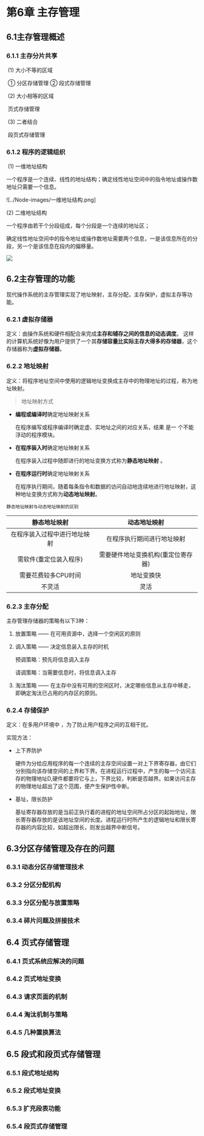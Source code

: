 # 第6章 主存管理

## 6.1主存管理概述

### 6.1.1 主存分片共享

​      (1) 大小不等的区域

​		① 分区存储管理 ② 段式存储管理

​      (2) 大小相等的区域

​		页式存储管理

​     (3) 二者结合

​		段页式存储管理

### 6.1.2 程序的逻辑组织

   ​      (1) 一维地址结构

   ​	一个程序是一个连续、线性的地址结构；确定线性地址空间中的指令地址或操作数地址只需要一个信息。 

   ![../Node-images/一维地址结构.png]

   (2) 二维地址结构

   一个程序由若干个分段组成，每个分段是一个连续的地址区；

   确定线性地址空间中的指令地址或操作数地址需要两个信息，一是该信息所在的分段，另一个是该信息在段内的偏移量。

   ![](C:\Users\dell\Desktop\MarkDonw笔记\操作系统笔记\二维地址空间.png)

 

## 6.2主存管理的功能

现代操作系统的主存管理实现了地址映射，主存分配，主存保护，虚拟主存等功能。

### 6.2.1 虚拟存储器

定义：由操作系统和硬件相配合来完成**主存和辅存之间的信息的动态调度**。 这样的计算机系统好像为用户提供了一个其**存储容量比实际主存大得多的存储器**，这个存储器称为**虚拟存储器**。

### 6.2.2  地址映射

定义：将程序地址空间中使用的逻辑地址变换成主存中的物理地址的过程，称为地址映射。

> 地址映射方式

- **编程或编译时**确定地址映射关系 

  在程序编写或程序编译时确定虚、实地址之间的对应关系，结果 是一 个不能浮动的程序模块。

- **在程序装入时**确定地址映射关系  

  在程序装入过程中随即进行的地址变换方式称为**静态地址映射** 。

- **在程序运行时**确定地址映射关系  

   在程序执行期间，随着每条指令和数据的访问自动地连续地进行地址映射，这种地址变换方式称为**动态地址映射**。

`静态地址映射与动态地址映射的区别`

|         静态地址映射         |            动态地址映射            |
| :--------------------------: | :--------------------------------: |
| 在程序装入过程中进行地址映射 |     在程序执行期间进行地址映射     |
|    需软件(重定位装入程序)    | 需要硬件地址变换机构(重定位寄存器) |
|     需要花费较多CPU时间      |             地址变换快             |
|            不灵活            |                灵活                |



### 6.2.3 主存分配

主存管理存储器的策略有以下3种：

1. 放置策略 —— 在可用资源中，选择一个空闲区的原则 

2. 调入策略 —— 决定信息装入主存的时机 

   预调策略：预先将信息调入主存

   请调策略：当需要信息时，将信息调入主存

3. 淘汰策略 —— 在主存中没有可用的空闲区时，决定哪些信息从主存中移走，即确定淘汰已占用的内存区的原则。 

### 6.2.4 存储保护

定义：在多用户环境中 ，为了防止用户程序之间的互相干扰。

实现方法：

- 上下界防护

  硬件为分给应用程序的每一个连续的主存空间设置一对上下界寄存器，由它们分别指向该存储空间的上界和下界。在进程运行过程中，产生的每一个访问主存的物理地址D,硬件都要将它与上，下界比较，判断是否越界。如果访问主存的物理地址超出了这个范围，便产生保护性中断。

- 基址，限长防护

  基址寄存器存放的是当前正执行着的进程的地址空间所占分区的起始地址，限长寄存器存放的是该地址空间的长度。进程运行时所产生的逻辑地址和限长寄存器的内容比较，如超出限长，则发出越界中断信号。

  

## 6.3分区存储管理及存在的问题

### 6.3.1 动态分区存储管理技术

### 6.3.2 分区分配机构

### 6.3.3 分区分配与放置策略

### 6.3.4 碎片问题及拼接技术

## 6.4 页式存储管理

### 6.4.1 页式系统应解决的问题

### 6.4.2 页式地址变换

### 6.4.3 请求页面的机制

### 6.4.4 淘汰机制与策略

### 6.4.5 几种置换算法

## 6.5 段式和段页式存储管理

### 6.5.1  段式地址结构

### 6.5.2 段式地址变换

### 6.5.3 扩充段表功能

### 6.5.4 段页式存储管理







